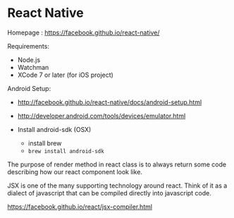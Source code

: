 # React Native

Homepage : https://facebook.github.io/react-native/

Requirements:
- Node.js
- Watchman
- XCode 7 or later (for iOS project)

Android Setup: 
- http://facebook.github.io/react-native/docs/android-setup.html
- http://developer.android.com/tools/devices/emulator.html


- Install android-sdk (OSX)
    - install brew
    - `brew install android-sdk`


The purpose of render method in react class is to always return some code describing how our react component look like.

JSX is one of the many supporting technology around react. Think of it as a dialect of javascript that can be compiled directly into javascript code.

https://facebook.github.io/react/jsx-compiler.html